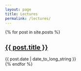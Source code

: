 ```yaml
---
layout: page
title: Lectures
permalink: /lectures/
---
```

{% for post in site.posts %}
<article>
  <h2>
    <a href="/home{{ post.url }}">
      {{ post.title }}
    </a>
  </h2>
  <time datetime="{{ post.date | date: "%Y-%m-%d" }}">{{ post.date | date_to_long_string }}</time>
</article>
{% endfor %}
